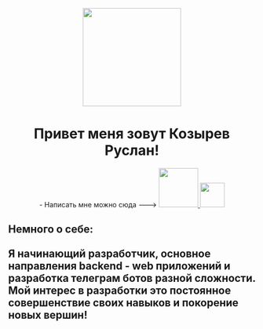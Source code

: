<div id='header' align='center'>
<img src='https://media.giphy.com/media/j5hWF2V3RlNGItTkGc/giphy.gif' width="200">
 
</div>

<div align="center">
  <h1>Привет меня зовут Козырев Руслан!   
</h1>
 <div id="badges">
  - Написать мне можно сюда ---> 
  <a href="https://t.me/DealerEXP">
    <img src="https://img.shields.io/badge/Telegram-blue?style=flat&logo=telegram&logoColor=blue&labelColor=white" width=80/>
  </a>
 <a href="https://vk.com/sad1st007">
    <img src="https://img.shields.io/badge/Vk-blue?style=flat&logo=vk&logoColor=blue&labelColor=white" width=50/>
  </a>
 </div>
 
 <div align="left">
<h2>
Немного о себе:</br></br>
 Я начинающий разработчик, основное направления backend - web приложений и разработка телеграм ботов разной сложности. Мой интерес в разработки это постоянное совершенствие своих навыков и покорение новых вершин!
  </h2>

  </div>
<!--
**Dealer327/Dealer327** is a ✨ _special_ ✨ repository because its `README.md` (this file) appears on your GitHub profile.

Here are some ideas to get you started:

- 🔭 I’m currently working on ...
- 🌱 I’m currently learning ...
- 👯 I’m looking to collaborate on ...
- 🤔 I’m looking for help with ...
- 💬 Ask me about ...
- 📫 How to reach me: ...
- 😄 Pronouns: ...
- ⚡ Fun fact: ...
-->
